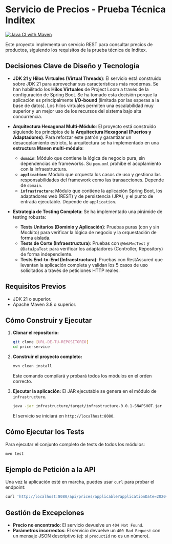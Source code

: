 # Servicio de Precios - Prueba Técnica Inditex

[![Java CI with Maven](https://github.com/TU_USUARIO/TU_REPOSITORIO/actions/workflows/build.yml/badge.svg)](https://github.com/TU_USUARIO/TU_REPOSITORIO/actions/workflows/build.yml)

Este proyecto implementa un servicio REST para consultar precios de productos, siguiendo los requisitos de la prueba técnica de Inditex.

## Decisiones Clave de Diseño y Tecnología

-   **JDK 21 y Hilos Virtuales (Virtual Threads)**: El servicio está construido sobre JDK 21 para aprovechar sus características más modernas. Se han habilitado los **Hilos Virtuales** de Project Loom a través de la configuración de Spring Boot. Se ha tomado esta decisión porque la aplicación es principalmente **I/O-bound** (limitada por las esperas a la base de datos). Los hilos virtuales permiten una escalabilidad muy superior y un mejor uso de los recursos del sistema bajo alta concurrencia.

-   **Arquitectura Hexagonal Multi-Módulo**: El proyecto está construido siguiendo los principios de la **Arquitectura Hexagonal (Puertos y Adaptadores)**. Para reforzar este patrón y garantizar un desacoplamiento estricto, la arquitectura se ha implementado en una **estructura Maven multi-módulo**:
    -   **`domain`**: Módulo que contiene la lógica de negocio pura, sin dependencias de frameworks. Su `pom.xml` prohíbe el acoplamiento con la infraestructura.
    -   **`application`**: Módulo que orquesta los casos de uso y gestiona las responsabilidades del framework como las transacciones. Depende de `domain`.
    -   **`infrastructure`**: Módulo que contiene la aplicación Spring Boot, los adaptadores web (REST) y de persistencia (JPA), y el punto de entrada ejecutable. Depende de `application`.

-   **Estrategia de Testing Completa**: Se ha implementado una pirámide de testing robusta:
    -   **Tests Unitarios (Dominio y Aplicación)**: Pruebas puras (con y sin Mockito) para verificar la lógica de negocio y la orquestación de forma aislada.
    -   **Tests de Corte (Infraestructura)**: Pruebas con `@WebMvcTest` y `@DataJpaTest` para verificar los adaptadores (Controller, Repository) de forma independiente.
    -   **Tests End-to-End (Infraestructura)**: Pruebas con RestAssured que levantan la aplicación completa y validan los 5 casos de uso solicitados a través de peticiones HTTP reales.

## Requisitos Previos

-   JDK 21 o superior.
-   Apache Maven 3.8 o superior.

## Cómo Construir y Ejecutar

1.  **Clonar el repositorio:**
    ```bash
    git clone [URL-DE-TU-REPOSITORIO]
    cd price-service
    ```

2.  **Construir el proyecto completo:**
    ```bash
    mvn clean install
    ```
    Este comando compilará y probará todos los módulos en el orden correcto.

3.  **Ejecutar la aplicación:**
    El JAR ejecutable se genera en el módulo de `infrastructure`.
    ```bash
    java -jar infrastructure/target/infrastructure-0.0.1-SNAPSHOT.jar
    ```
    El servicio se iniciará en `http://localhost:8080`.

## Cómo Ejecutar los Tests

Para ejecutar el conjunto completo de tests de todos los módulos:
```bash
mvn test
```

## Ejemplo de Petición a la API

Una vez la aplicación esté en marcha, puedes usar `curl` para probar el endpoint:

```bash
curl 'http://localhost:8080/api/prices/applicable?applicationDate=2020-06-14T10:00:00&productId=35455&brandId=1'
```

## Gestión de Excepciones

-   **Precio no encontrado**: El servicio devuelve un `404 Not Found`.
-   **Parámetros incorrectos**: El servicio devuelve un `400 Bad Request` con un mensaje JSON descriptivo (ej: si `productId` no es un número).
